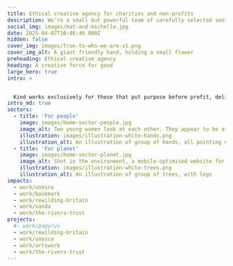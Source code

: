 ```yaml
---
title: Ethical creative agency for charities and non-profits
description: We’re a small but powerful team of carefully selected senior professionals. Strategy, brand, digital – we bring it all together and drive change in ways that really matter.
social_img: images/mat-and-michelle.jpg
date: 2025-04-07T10:48:46.000Z
hidden: false
cover_img: images/true-to-who-we-are-v1.png
cover_img_alt: A giant friendly hand, holding a small flower
preheading: Ethical creative agency
heading: A creative force for good
large_hero: true
intro: >


  Kind works exclusively for those that put purpose before profit, delivering expert guidance on [strategy](/services/strategy), [brand](/services/brand) and [digital](/services/digital) where it counts.
intro_md: true
sectors:
  - title: 'For people'
    image: images/home-sector-people.jpg
    image_alt: Two young women look at each other. They appear to be at an outdoor festival, with the sun setting in the distance. They are smiling
    illustration: images/illustration-white-hands.png
    illustration_alt: An illustration of group of hands, all pointing upward
  - title: 'For planet'
    image: images/home-sector-planet.jpg
    image_alt: Shot in the environment, a mobile-optimised website for The Rivers Trust website
    illustration: images/illustration-white-trees.png
    illustration_alt: An illustration of group of trees, with legs
impacts:
  - work/unesco
  - work/bookmark
  - work/rewilding-britain
  - work/vanda
  - work/the-rivers-trust
projects:
  #- work/papyrus
  - work/rewilding-britain
  - work/unesco
  - work/artswork
  - work/the-rivers-trust
---
```

